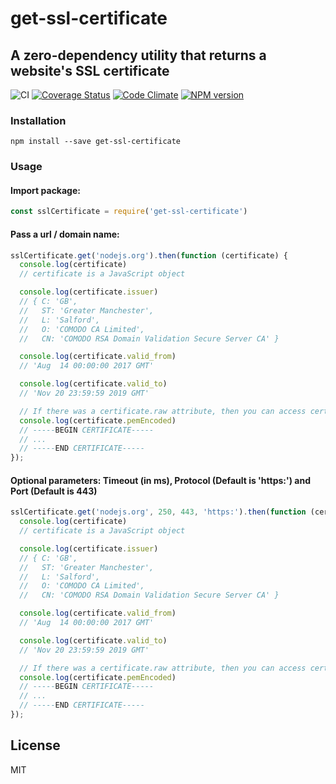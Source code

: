 # get-ssl-certificate

## A zero-dependency utility that returns a website's SSL certificate

![CI](https://github.com/DanielRuf/get-ssl-certificate/workflows/CI/badge.svg)
[![Coverage Status](https://coveralls.io/repos/github/DanielRuf/get-ssl-certificate/badge.svg?branch=master)](https://coveralls.io/github/DanielRuf/get-ssl-certificate?branch=master)
[![Code Climate](https://codeclimate.com/github/DanielRuf/get-ssl-certificate/badges/gpa.svg)](https://codeclimate.com/github/DanielRuf/get-ssl-certificate)
[![NPM version](https://img.shields.io/npm/v/get-ssl-certificate-next.svg)](https://www.npmjs.com/package/get-ssl-certificate-next)

### Installation

```shell
npm install --save get-ssl-certificate
```

### Usage

#### Import package:

```js
const sslCertificate = require('get-ssl-certificate')
```

#### Pass a url / domain name:

```js
sslCertificate.get('nodejs.org').then(function (certificate) {
  console.log(certificate)
  // certificate is a JavaScript object

  console.log(certificate.issuer)
  // { C: 'GB',
  //   ST: 'Greater Manchester',
  //   L: 'Salford',
  //   O: 'COMODO CA Limited',
  //   CN: 'COMODO RSA Domain Validation Secure Server CA' }

  console.log(certificate.valid_from)
  // 'Aug  14 00:00:00 2017 GMT'

  console.log(certificate.valid_to)
  // 'Nov 20 23:59:59 2019 GMT'

  // If there was a certificate.raw attribute, then you can access certificate.pemEncoded
  console.log(certificate.pemEncoded)
  // -----BEGIN CERTIFICATE-----
  // ...
  // -----END CERTIFICATE-----
});
```

#### Optional parameters: Timeout (in ms), Protocol (Default is 'https:') and Port (Default is 443)

```js
sslCertificate.get('nodejs.org', 250, 443, 'https:').then(function (certificate) {
  console.log(certificate)
  // certificate is a JavaScript object

  console.log(certificate.issuer)
  // { C: 'GB',
  //   ST: 'Greater Manchester',
  //   L: 'Salford',
  //   O: 'COMODO CA Limited',
  //   CN: 'COMODO RSA Domain Validation Secure Server CA' }

  console.log(certificate.valid_from)
  // 'Aug  14 00:00:00 2017 GMT'

  console.log(certificate.valid_to)
  // 'Nov 20 23:59:59 2019 GMT'

  // If there was a certificate.raw attribute, then you can access certificate.pemEncoded
  console.log(certificate.pemEncoded)
  // -----BEGIN CERTIFICATE-----
  // ...
  // -----END CERTIFICATE-----
});
```

## License

MIT
